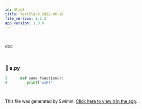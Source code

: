 ```yaml
---
id: dtjo8
title: TestSlack_2022-06-19
file_version: 1.1.3
app_version: 1.8.0
---
```


<br/>

doc

<br/>

<!-- NOTE-swimm-snippet: the lines below link your snippet to Swimm -->
### 📄 a.py
```python
3      def some_function():
4         print('wiP)'
```

<br/>

This file was generated by Swimm. [Click here to view it in the app](https://swimm-web-app.web.app/repos/Z2l0aHViJTNBJTNBdGVzdC1naXRodWItYXBwJTNBJTNBc3dpbW1pbw==/docs/dtjo8).
